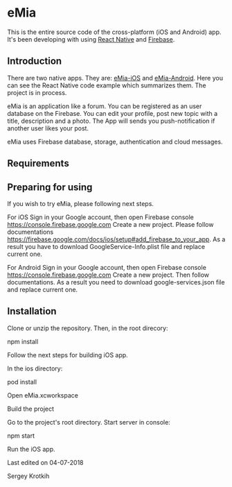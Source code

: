 # eMia

This is the entire source code of the cross-platform (iOS and Android) app. 
It's been developing with using [React Native](https://facebook.github.io/react-native/docs/getting-started.html) and [Firebase](https://firebase.google.com/docs/).

## Introduction

There are two native apps. They are: [eMia-iOS](https://github.com/SKrotkih/eMia-iOS) and [eMia-Android](https://github.com/SKrotkih/eMia-Android). Here you can see the React Native code example which summarizes them.
The project is in process.

eMia is an application like a forum. 
You can be registered as an user database on the Firebase. 
You can edit your profile, post new topic with a title, description and a photo.
The App will sends you push-notification if another user likes your post.

eMia uses Firebase database, storage, authentication and cloud messages.

## Requirements

## Preparing for using

If you wish to try eMia, please following next steps.

For iOS
Sign in your Google account, then open Firebase console https://console.firebase.google.com
Create a new project. Please follow documentations https://firebase.google.com/docs/ios/setup#add_firebase_to_your_app.
As a result you have to download GoogleService-Info.plist file and replace current one.

For Android
Sign in your Google account, then open Firebase console https://console.firebase.google.com
Create a new project. Then follow documentations. As a result you need to download google-services.json file and replace current one.

## Installation

Clone or unzip the repository.
Then, in the root direcory:

npm install

Follow the next steps for building iOS app.

In the ios directory:

pod install

Open eMia.xcworkspace

Build the project

Go to the project's root directory. Start server in console:

npm start

Run the iOS app.

Last edited on 04-07-2018

Sergey Krotkih
